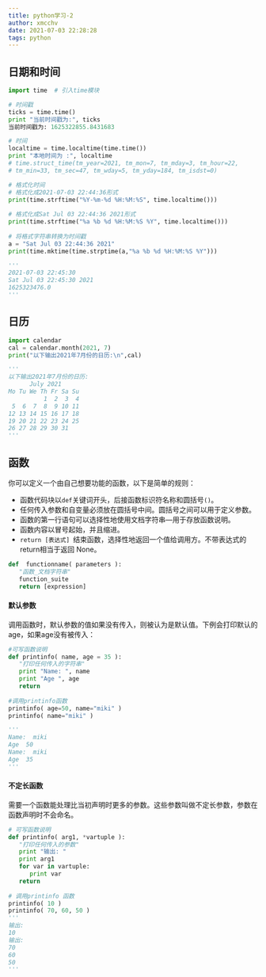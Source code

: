```yaml
---
title: python学习-2
author: xmcchv
date: 2021-07-03 22:28:28
tags: python
---
```

## 日期和时间
```python
import time  # 引入time模块

# 时间戳
ticks = time.time()
print "当前时间戳为:", ticks
当前时间戳为: 1625322855.8431683

# 时间
localtime = time.localtime(time.time())
print "本地时间为 :", localtime
# time.struct_time(tm_year=2021, tm_mon=7, tm_mday=3, tm_hour=22, 
# tm_min=33, tm_sec=47, tm_wday=5, tm_yday=184, tm_isdst=0)

# 格式化时间
# 格式化成2021-07-03 22:44:36形式
print(time.strftime("%Y-%m-%d %H:%M:%S", time.localtime())) 
 
# 格式化成Sat Jul 03 22:44:36 2021形式
print(time.strftime("%a %b %d %H:%M:%S %Y", time.localtime()))
  
# 将格式字符串转换为时间戳
a = "Sat Jul 03 22:44:36 2021"
print(time.mktime(time.strptime(a,"%a %b %d %H:%M:%S %Y")))

'''
2021-07-03 22:45:30
Sat Jul 03 22:45:30 2021
1625323476.0
'''
```


## 日历
```python
import calendar
cal = calendar.month(2021, 7)
print("以下输出2021年7月份的日历:\n",cal)

'''
以下输出2021年7月份的日历:
      July 2021
Mo Tu We Th Fr Sa Su
          1  2  3  4
 5  6  7  8  9 10 11
12 13 14 15 16 17 18
19 20 21 22 23 24 25
26 27 28 29 30 31
'''
```

## 函数
你可以定义一个由自己想要功能的函数，以下是简单的规则：

- 函数代码块以` def `关键词开头，后接函数标识符名称和圆括号`()`。
- 任何传入参数和自变量必须放在圆括号中间。圆括号之间可以用于定义参数。
- 函数的第一行语句可以选择性地使用文档字符串—用于存放函数说明。
- 函数内容以冒号起始，并且缩进。
- `return [表达式] `结束函数，选择性地返回一个值给调用方。不带表达式的return相当于返回 None。

```python 
def  functionname( parameters ):
   "函数_文档字符串"
   function_suite
   return [expression]
```
#### 默认参数
调用函数时，默认参数的值如果没有传入，则被认为是默认值。下例会打印默认的age，如果age没有被传入：
```python
#可写函数说明
def printinfo( name, age = 35 ):
   "打印任何传入的字符串"
   print "Name: ", name
   print "Age ", age
   return
 
#调用printinfo函数
printinfo( age=50, name="miki" )
printinfo( name="miki" )

'''
Name:  miki
Age  50
Name:  miki
Age  35
'''
```


#### 不定长函数
需要一个函数能处理比当初声明时更多的参数。这些参数叫做不定长参数，参数在函数声明时不会命名。
```python
# 可写函数说明
def printinfo( arg1, *vartuple ):
   "打印任何传入的参数"
   print "输出: "
   print arg1
   for var in vartuple:
      print var
   return
 
# 调用printinfo 函数
printinfo( 10 )
printinfo( 70, 60, 50 )
'''
输出:
10
输出:
70
60
50
'''
```




